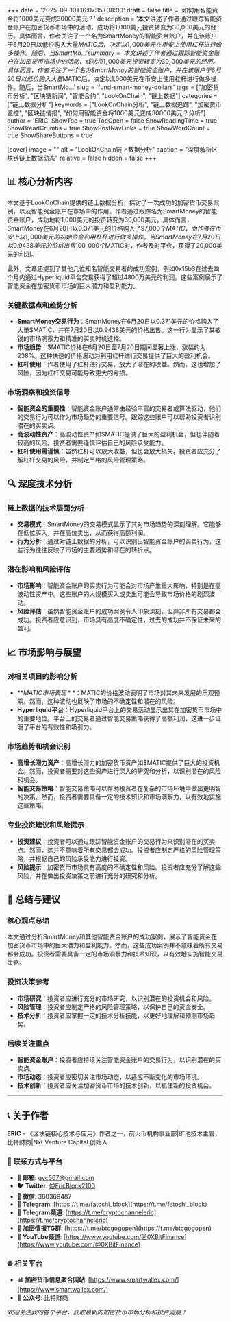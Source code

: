 +++
date = '2025-09-10T16:07:15+08:00'
draft = false
title = '如何用智能资金将1000美元变成30000美元？'
description = '本文讲述了作者通过跟踪智能资金账户在加密货币市场中的活动，成功将1,000美元投资转变为30,000美元的经历。具体而言，作者关注了一个名为SmartMoney的智能资金账户，并在该账户于6月20日以低价购入大量$MATIC后，决定以1,000美元在币安上使用杠杆进行做多操作。随后，当SmartMo...'
summary = '本文讲述了作者通过跟踪智能资金账户在加密货币市场中的活动，成功将1,000美元投资转变为30,000美元的经历。具体而言，作者关注了一个名为SmartMoney的智能资金账户，并在该账户于6月20日以低价购入大量$MATIC后，决定以1,000美元在币安上使用杠杆进行做多操作。随后，当SmartMo...'
slug = 'fund-smart-money-dollars'
tags = ["加密货币分析", "区块链新闻", "智能合约", "LookOnChain", "链上数据"]
categories = ["链上数据分析"]
keywords = ["LookOnChain分析", "链上数据追踪", "加密货币监控", "区块链情报", "如何用智能资金将1000美元变成30000美元？分析"]
author = 'ERIC'
ShowToc = true
TocOpen = false
ShowReadingTime = true
ShowBreadCrumbs = true
ShowPostNavLinks = true
ShowWordCount = true
ShowShareButtons = true

[cover]
image = ""
alt = "LookOnChain链上数据分析"
caption = "深度解析区块链链上数据动态"
relative = false
hidden = false
+++

## 📊 核心分析内容

本文基于LookOnChain提供的链上数据分析，探讨了一次成功的加密货币交易案例，以及智能资金账户在市场中的作用。作者通过跟踪名为SmartMoney的智能资金账户，成功地将1,000美元的投资转变为30,000美元。具体而言，SmartMoney在6月20日以0.371美元的价格购入了97,000个$MATIC，而作者在币安上以1,000美元的初始资金利用杠杆进行做多操作。当SmartMoney在7月20日以0.9438美元的价格出售100,000个$MATIC时，作者及时平仓，获得了20,000美元的利润。

此外，文章还提到了其他几位知名智能交易者的成功案例，例如0x15b3在过去四个月内通过Hyperliquid平台交易获得了超过4800万美元的利润。这些案例展示了智能资金在加密货币市场的巨大潜力和盈利能力。

### 关键数据点和趋势分析

- **SmartMoney交易行为**：SmartMoney在6月20日以0.371美元的价格购入了大量$MATIC，并在7月20日以0.9438美元的价格出售。这一行为显示了其敏锐的市场洞察力和精准的买卖时机选择。
- **市场趋势**：$MATIC价格在6月20日至7月20日期间显著上涨，涨幅约为238%。这种快速的价格波动为利用杠杆进行交易提供了巨大的盈利机会。
- **杠杆使用**：作者使用了杠杆进行交易，放大了潜在的收益。然而，这也增加了风险，因为杠杆交易可能导致更大的亏损。

### 市场洞察和投资信号

- **智能资金的重要性**：智能资金账户通常由经验丰富的交易者或算法驱动，他们的交易行为可以作为市场趋势的重要信号。跟踪这些账户可以帮助投资者识别潜在的买卖点。
- **高波动性资产**：高波动性资产如$MATIC提供了巨大的盈利机会，但也伴随着较高的风险。投资者需要谨慎评估自己的风险承受能力。
- **杠杆使用需谨慎**：虽然杠杆可以放大收益，但也会放大损失。投资者应充分了解杠杆交易的风险，并制定严格的风险管理策略。

## 🔍 深度技术分析

### 链上数据的技术层面分析

- **交易模式**：SmartMoney的交易模式显示了其对市场趋势的深刻理解。它能够在低位买入，并在高位卖出，从而获得高额利润。
- **行为分析**：通过对链上数据的分析，可以识别出智能资金账户的买卖行为，这些行为往往反映了市场的主要趋势和潜在的转折点。

### 潜在影响和风险评估

- **市场影响**：智能资金账户的买卖行为可能会对市场产生重大影响，特别是在高波动性资产中。这些账户的大规模买入或卖出可能会导致市场价格的剧烈波动。
- **风险评估**：虽然智能资金账户的成功案例令人印象深刻，但并非所有交易都会成功。投资者应意识到，市场具有高度不确定性，过去的成功并不保证未来的盈利。

## 📈 市场影响与展望

### 对相关项目的影响分析

- **$MATIC市场表现**：$MATIC的价格波动表明了市场对其未来发展的乐观预期。然而，这种波动也反映了市场的不确定性和潜在的风险。
- **Hyperliquid平台**：Hyperliquid平台上的交易活动显示出其在加密货币市场中的重要地位。平台上的交易者通过智能交易策略获得了高额利润，这进一步证明了平台的有效性和吸引力。

### 市场趋势和机会识别

- **高增长潜力资产**：高增长潜力的加密货币资产如$MATIC提供了巨大的投资机会。然而，投资者需要对这些资产进行深入的研究和分析，以识别潜在的风险和机会。
- **智能交易策略**：智能交易策略可以帮助投资者在复杂的市场环境中做出更明智的决策。然而，投资者需要具备一定的技术知识和市场洞察力，以有效地实施这些策略。

### 专业投资建议和风险提示

- **投资建议**：投资者可以通过跟踪智能资金账户的交易行为来识别潜在的买卖点。然而，这并不意味着所有交易都会成功。投资者应制定严格的风险管理策略，并根据自己的风险承受能力进行投资。
- **风险提示**：加密货币市场具有高度的不确定性和风险。投资者应充分了解这些风险，并在做出投资决策之前进行充分的研究和分析。

## 🎯 总结与建议

### 核心观点总结

本文通过分析SmartMoney和其他智能资金账户的成功案例，展示了智能资金在加密货币市场中的巨大潜力和盈利能力。然而，这些成功案例并不意味着所有交易都会成功。投资者需要具备一定的市场洞察力和技术知识，以有效地实施智能交易策略。

### 投资决策参考

- **市场研究**：投资者应进行充分的市场研究，以识别潜在的投资机会和风险。
- **风险管理**：投资者应制定严格的风险管理策略，以保护自己的资金安全。
- **技术分析**：投资者应掌握一定的技术分析技能，以更好地理解和预测市场趋势。

### 后续关注重点

- **智能资金账户**：投资者应持续关注智能资金账户的交易行为，以识别潜在的买卖点。
- **市场动态**：投资者应密切关注市场动态，以适应不断变化的市场环境。
- **技术创新**：投资者应关注加密货币市场的技术创新，以抓住新的投资机会。

---

## 📞 关于作者

**ERIC** - 《区块链核心技术与应用》作者之一，前火币机构事业部|矿池技术主管，比特财商|Nxt Venture Capital 创始人

### 🔗 联系方式与平台

- **📧 邮箱**: [gyc567@gmail.com](mailto:gyc567@gmail.com)
- **🐦 Twitter**: [@EricBlock2100](https://twitter.com/EricBlock2100)
- **💬 微信**: 360369487
- **📱 Telegram**: [https://t.me/fatoshi_block](https://t.me/fatoshi_block)
- **📢 Telegram频道**: [https://t.me/cryptochanneleric](https://t.me/cryptochanneleric)
- **👥 加密情报TG群**: [https://t.me/btcgogopen](https://t.me/btcgogopen)
- **🎥 YouTube频道**: [https://www.youtube.com/@0XBitFinance](https://www.youtube.com/@0XBitFinance)

### 🌐 相关平台

- **📊 加密货币信息聚合网站**: [https://www.smartwallex.com/](https://www.smartwallex.com/)
- **📖 公众号**: 比特财商

*欢迎关注我的各个平台，获取最新的加密货币市场分析和投资洞察！*
